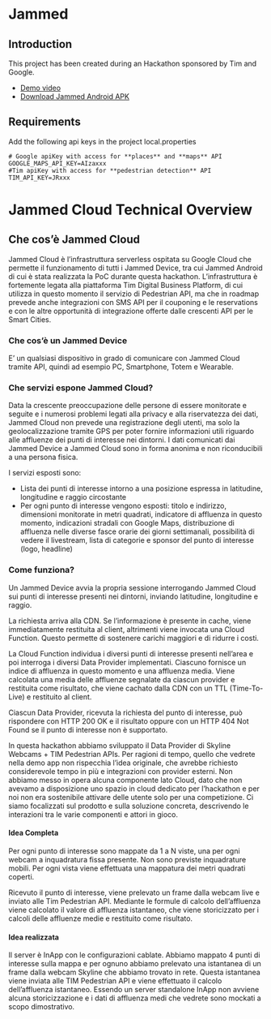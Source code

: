 # Jammed

## Introduction
This project has been created during an Hackathon sponsored by Tim and Google.

- [Demo video](https://github.com/MoonCoders/jammed/releases/download/v1.0.0/demo_video.mp4)
- [Download Jammed Android APK](https://github.com/MoonCoders/jammed/releases/download/v1.0.0/jammed.apk)

##  Requirements

Add the following api keys in the project local.properties
```
# Google apiKey with access for **places** and **maps** API
GOOGLE_MAPS_API_KEY=AIzaxxx 
#Tim apiKey with access for **pedestrian detection** API
TIM_API_KEY=JRxxx
 ```
 
# Jammed Cloud Technical Overview

## Che cos’è Jammed Cloud

Jammed Cloud è l’infrastruttura serverless ospitata su Google Cloud che permette il funzionamento di tutti i Jammed Device, tra cui Jammed Android di cui è stata realizzata la PoC durante questa hackathon. L’infrastruttura è fortemente legata alla piattaforma Tim Digital Business Platform, di cui utilizza in questo momento il servizio di Pedestrian API, ma che in roadmap prevede anche integrazioni con SMS API per il couponing e le reservations e con le altre opportunità di integrazione offerte dalle crescenti API per le Smart Cities.

### Che cos’è un Jammed Device
E’ un qualsiasi dispositivo in grado di comunicare con Jammed Cloud tramite API, quindi ad esempio PC, Smartphone, Totem e Wearable.

### Che servizi espone Jammed Cloud?
Data la crescente preoccupazione delle persone di essere monitorate e seguite e i numerosi problemi legati alla privacy e alla riservatezza dei dati, Jammed Cloud non prevede una registrazione degli utenti, ma solo la geolocalizzazione tramite GPS per poter fornire informazioni utili riguardo alle affluenze dei punti di interesse nei dintorni. I dati comunicati dai Jammed Device a Jammed Cloud sono in forma anonima e non riconducibili a una persona fisica.

I servizi esposti sono:

- Lista dei punti di interesse intorno a una posizione espressa in latitudine, longitudine e raggio circostante
- Per ogni punto di interesse vengono esposti: titolo e indirizzo, dimensioni monitorate in metri quadrati, indicatore di affluenza in questo momento, indicazioni stradali con Google Maps, distribuzione di affluenza nelle diverse fasce orarie dei giorni settimanali, possibilità di vedere il livestream, lista di categorie e sponsor del punto di interesse (logo, headline)

### Come funziona?
Un Jammed Device avvia la propria sessione interrogando Jammed Cloud sui punti di interesse presenti nei dintorni, inviando latitudine, longitudine e raggio. 

La richiesta arriva alla CDN. Se l’informazione è presente in cache, viene immediatamente restituita al client, altrimenti viene invocata una Cloud Function. Questo permette di sostenere carichi maggiori e di ridurre i costi.

La Cloud Function individua i diversi punti di interesse presenti nell’area e poi interroga i diversi Data Provider implementati. Ciascuno fornisce un indice di affluenza in questo momento e una affluenza media. Viene calcolata una media delle affluenze segnalate da ciascun provider e restituita come risultato, che viene cachato dalla CDN con un TTL (Time-To-Live) e restituito al client.

Ciascun Data Provider, ricevuta la richiesta del punto di interesse, può rispondere con HTTP 200 OK e il risultato oppure con un HTTP 404 Not Found se il punto di interesse non è supportato.

In questa hackathon abbiamo sviluppato il Data Provider di Skyline Webcams + TIM Pedestrian APIs. Per ragioni di tempo, quello che vedrete nella demo app non rispecchia l’idea originale, che avrebbe richiesto considerevole tempo in più e integrazioni con provider esterni. Non abbiamo messo in opera alcuna componente lato Cloud, dato che non avevamo a disposizione uno spazio in cloud dedicato per l’hackathon e per noi non era sostenibile attivare delle utente solo per una competizione. Ci siamo focalizzati sul prodotto e sulla soluzione concreta, descrivendo le interazioni tra le varie componenti e attori in gioco.

#### Idea Completa
Per ogni punto di interesse sono mappate da 1 a N viste, una per ogni webcam a inquadratura fissa presente. Non sono previste inquadrature mobili.
Per ogni vista viene effettuata una mappatura dei metri quadrati coperti.

Ricevuto il punto di interesse, viene prelevato un frame dalla webcam live e inviato alle Tim Pedestrian API. Mediante le formule di calcolo dell’affluenza viene calcolato il valore di affluenza istantaneo, che viene storicizzato per i calcoli delle affluenze medie e restituito come risultato.

#### Idea realizzata
Il server è InApp con le configurazioni cablate. Abbiamo mappato 4 punti di interesse sulla mappa e per ognuno abbiamo prelevato una istantanea di un frame dalla webcam Skyline che abbiamo trovato in rete. Questa istantanea viene inviata alle TIM Pedestrian API e viene effettuato il calcolo dell’affluenza istantaneo. Essendo un server standalone InApp non avviene alcuna storicizzazione e i dati di affluenza medi che vedrete sono mockati a scopo dimostrativo.
